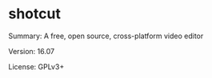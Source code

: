 #           shotcut
 
Summary:        A free, open source, cross-platform video editor
 
Version:        16.07
 
License:        GPLv3+
 
